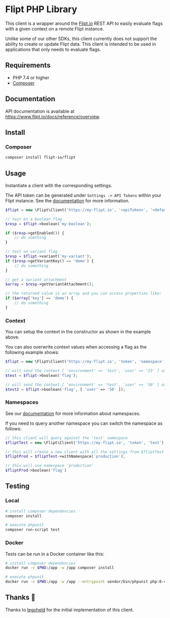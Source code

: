 # Flipt PHP Library

This client is a wrapper around the [Flipt.io](https://www.flipt.io) REST API to easily evaluate flags with a given context on a remote Flipt instance.

Unlike some of our other SDKs, this client currently does not support the ability to create or update Flipt data. This client is intended to be used in applications that only needs to evaluate flags.

## Requirements

- PHP 7.4 or higher
- [Composer](https://getcomposer.org/)

## Documentation

API documentation is available at <https://www.flipt.io/docs/reference/overview>.

## Install

### Composer

```Bash
composer install flipt-io/flipt
```

## Usage

Instantiate a client with the corresponding settings.

The API token can be generated under `Settings -> API Tokens` within your Flipt instance. See the [documentation](https://www.flipt.io/docs/authentication/overview) for more information.

```php
$flipt = new \Flipt\Client('https://my-flipt.io', '<apiToken>', '<default namespace>', [ 'default' => 'context' ]);

// test on a boolean flag
$resp = $flipt->boolean('my-boolean');

if ($resp->getEnabled()) {
    // do somthing 
}

// test on variant flag
$resp = $flipt->variant('my-variant');
if ($resp->getVariantKey() == 'demo') {
    // do something
}

// get a variant attachment
$array = $resp->getVariantAttachment();

// the returned value is an array and you can access properties like:
if ($array['key'] == 'demo') {
    // do something
}
```

### Context

You can setup the context in the constructor as shown in the example above.

You can also overwrite context values when accessing a flag as the following example shows:

```php
$flipt = new \Flipt\Client('https://my-flipt.io', 'token', 'namespace', [ 'environment' => 'test', 'user' => '23' ]);

// will send the context [ 'environment' => 'test', 'user' => '23' ] as defined in the client
$test = $flipt->boolean('flag'); 

// will send the context [ 'environment' => 'test', 'user' => '50' ] as it will merge the client context with the current from the call
$test2 = $flipt->boolean('flag', [ 'user' => '50' ]);
```

### Namespaces

See our [documentation](https://www.flipt.io/docs/concepts#namespaces) for more information about namespaces.

If you need to query another namespace you can switch the namespace as follows:

```php
// this client will query against the 'test' namespace
$fliptTest = new \Flipt\Client('https://my-flipt.io', 'token', 'test');

// this will create a new client with all the settings from $fliptTest client except the namespace will changed to 'production'
$fliptProd = $fliptTest->withNamespace('production'),

// this will use namespace 'production'
$fliptProd->boolean('flag')
```

## Testing

### Local

```bash
# install composer dependencies
composer install

# execute phpunit
composer run-script test
```

### Docker

Tests can be run in a Docker container like this:

```bash
# install composer dependencies
docker run -v $PWD:/app -w /app composer install

# execute phpunit
docker run -v $PWD:/app -w /app --entrypoint vendor/bin/phpunit php:8-cli
```

## Thanks :tada:

Thanks to [legoheld](https://github.com/legoheld) for the initial implementation of this client.

